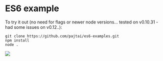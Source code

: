 # ES6 example

To try it out (no need for flags or newer node versions... tested on v0.10.31 - had some issues on v0.12..):

```
git clone https://github.com/pajtai/es6-examples.git
npm install
node .
```

![](http://g.recordit.co/ocdmIV5J1i.gif)
